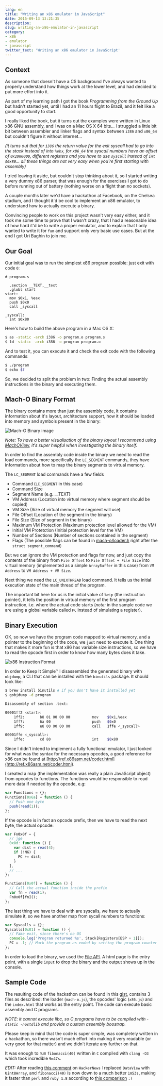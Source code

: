 ```yaml
---
lang: en
title: "Writing an x86 emulator in JavaScript"
date: 2015-09-13 13:21:35
description:
slug: writing-an-x86-emulator-in-javascript
category:
- x86
- emulator
- javascript
twitter_text: 'Writing an x86 emulator in JavaScript'
---
```


## Context

As someone that doesn't have a CS background I've always wanted to properly
understand how things work at the lower level, and had decided to put more
effort into it.

As part of my learning path I got the book *Programming from the Ground Up* but
hadn't started yet, until I had an 11 hours flight to Brazil, and it felt like a
good opportunity to start.

I really liked the book, but it turns out the examples were written in Linux
x86 GNU assembly, and I was on a Mac OS X 64 bits... I struggled a little bit
bit between assembler and linker flags and syntax between `i386` and `x86_64`
but couldn't figure it without internet...

*(it turns out that for `i386` the return value for the exit syscall had to go
into the stack instead of into `%ebx`, for `x86_64` the syscall numbers have an
offset of `0x2000000`, different registers and you have to use `syscall` instead
of `int $0x80`... all these things are not very easy when you're first starting
with assembly)*

I tried leaving it aside, but couldn't stop thinking about it, so I started
writing a very dummy x86 parser, that was enough for the exercises I got to do
before running out of battery (nothing worse on a flight than no sockets).

A couple months later we'd have a hackathon at Facebook, on the Chelsea stadium,
and I thought it'd be cool to implement an x86 emulator, to understand how to
actually execute a binary.

Convincing people to work on this project wasn't very easy either, and it took
me some time to prove that I wasn't crazy, that I had a reasonable idea of how
hard it'd be to write a proper emulator, and to explain that I only wanted to
write it for `fun` and support only very basic use cases. But at the end I got
Uri Baghin to join me.

## Our Goal

Our initial goal was to run the simplest x86 program possible: just exit with
code `0`:

```x86asm
# program.s

  .section __TEXT,__text
  .globl start
start:
  mov $0x1, %eax
  push $0x0
  call _syscall

_syscall:
  int $0x80
```

Here's how to build the above program in a Mac OS X:

```bash
$ as -static -arch i386 -o program.o program.s
$ ld -static -arch i386 -o program program.o
```

And to test it, you can execute it and check the exit code with the following
commands:

```bash
$ ./program
$ echo $?
```

So, we decided to split the problem in two: Finding the actual assembly
instructions in the binary and executing them.

## Mach-O Binary Format

The binary contains more than just the assembly code, it contains information
about it's layout, architecture support, how it should be loaded into memory and
symbols present in the binary:

![Mach-O Binary image](../assets/x86-emulator/mach_o_segments.gif)

*Note: To have a better visualisation of the binary layout I recommend using
[MachOView](http://sourceforge.net/projects/machoview/), it's super helpful when
investigating the binary itself.*

In order to find the assembly code inside the binary we need to read the load
commands, more specifically the `LC_SEGMENT` commands, they have information
about how to map the binary segments to virtual memory.

The `LC_SEGMENT` load commands have a few fields

- Command (`LC_SEGMENT` in this case)
- Command Size
- Segment Name (e.g. \__TEXT)
- VM Address (Location into virtual memory where segment should be copied)
- VM Size (Size of virtual memory the segment will use)
- File Offset (Location of the segment in the binary)
- File Size (Size of segment in the binary)
- Maximum VM Protection (Maximum protection level allowed for the VM)
- Initial VM Protetction (Initial protection level for the VM)
- Number of Sections (Number of sections contained in the segment)
- Flags (The possible flags can be found in
  [mach-o/loader.h](http://www.opensource.apple.com/source/xnu/xnu-1456.1.26/EXTERNAL_HEADERS/mach-o/loader.h)
  right after the `struct segment_command`)

But we can ignore the VM protection and flags for now, and just copy the
contents of the binary from `File Offset` to `File Offset + File Size` into
virtual memory (implemented as a simple `ArrayBuffer` in this case) from `VM
Address` to `VM Address + VM Size`.

Next thing we need the `LC_UNIXTHREAD` load command. It tells us the initial
execution state of the main thread of the program.

The important bit here for us is the initial value of `%eip` (the instruction
pointer), it tells the position in virtual memory of the first program
instruction, i.e. where the actual code starts (*note:* in the sample code we
are using a global variable called `PC` instead of simulating a register).

## Binary Execution

OK, so now we have the program code mapped to virtual memory, and a pointer to
the beginning of the code, we `just` need to execute it. One thing that makes
it more fun is that x86 has variable size instructions, so we have to read the
opcode first in order to know how many bytes does it take.

![x86 Instruction Format](../assets/x86-emulator/cpu1.jpg)

In order to Keep It Simple™ I disassembled the generated binary with `objdump`,
a CLI that can be installed with the `binutils` package. It should look like:

```bash
$ brew install binutils # if you don't have it installed yet
$ gobjdump -d program

Disassembly of section .text:

00001ff2 <start>:
    1ff2:       b8 01 00 00 00          mov    $0x1,%eax
    1ff7:       6a 00                   push   $0x0
    1ff9:       e8 00 00 00 00          call   1ffe <_syscall>

00001ffe <_syscall>:
    1ffe:       cd 80                   int    $0x80
```

Since I didn't intend to implement a fully functional emulator, I just looked
for what was the syntax for the necessary opcodes, a good reference for x86 can
be found at
[http://ref.x86asm.net/coder.html](http://ref.x86asm.net/coder.html).

I created a map (the implementation was really a plain JavaScript object) from
opcodes to functions. The functions would be responsible to read more data if
needed by the opcode, e.g:

```javascript
var Functions = {};
Functions[0x6a] = function () {
  // Push one byte
  push(read(1));
};
```

If the opcode is in fact an opcode prefix, then we have to read the next byte,
the actual opcode:

```javascript
var Fn0x0f = {
  // jge
  0x8d: function () {
    var dist = read(4);
    if (!NG) {
      PC += dist;
    }
  },
  // ...
};

Functions[0x0f] = function () {
  // Call the actual function inside the prefix
  var fn = read(1);
  Fn0x0f[fn]();
};
```

The last thing we have to deal with are syscalls, we have to actually simulate
it, so we have another map from sycall numbers to functions:

```javascript
var Syscalls = {};
Syscalls[0x01] = function () {
  // Fake exit, since there's no OS
  console.log('Program returned %s', Stack[Registers[ESP + 1]]);
  PC = -1; // Mark the program as ended by setting the program counter to -1
};
```

In order to load the binary, we used the [File
API](https://developer.mozilla.org/en-US/docs/Web/API/File). A html page is the
entry point, with a single `input` to drop the binary and the output shows up in
the console.

## Sample Code

The resulting code of the hackathon can be found in this
[gist](https://gist.github.com/tadeuzagallo/3853299f033bf9b746e4), contains 3
files as described: the loader (`mach-o.js`), the opcodes' logic (`x86.js`) and
the `index.html` that works as the entry point. The code can execute basic
assembly and C programs.

*NOTE: it cannot execute libc, so C programs have to be compiled with
`-static -nostdlib` and provide a custom assembly boostrap.*

Please keep in mind that the code is super simple, was completely written in a
hackathon, so there wasn't much effort into making it very readable (or very
good for that matter) and we didn't iterate any further on that.

It was enough to run `fibonacci(40)` written in `C` compiled with `clang -O3`
which took incredible `9m47s`.

*EDIT:* After reading [this
comment](https://news.ycombinator.com/item?id=10218755) on `HackerNews` I
replaced `DataView` with `Uint8Array`, and `fibonacci(40)` is now down to a much
better `1m53s`, making it faster than `perl` and `ruby 1.8` according to [this
comparison](http://fengmk2.com/blog/2011/fibonacci/nodejs-python-php-ruby-lua.html) `:)`

